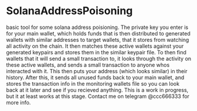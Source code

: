# SolanaAddressPoisoning
basic tool for some solana address poisioning. The private key you enter is for your main wallet, which holds funds that is then distributed to generated wallets with similar addresses to target wallets, that it stores from watching all activity on the chain. It then matches these active wallets against your generated keypairs and stores them in the similar keypair file. To then find wallets that it will send a small transaction to, it looks through the activity on these active wallets, and sends a small transaction to anyone whos interacted with it. This then puts your address (which looks similar) in their history. After this, it sends all unused funds back to your main wallet, and stores the transaction info in the monitoring wallets file so you can look back at it later and see if you recieved anything. This is a work in progress, but it at least works at this stage. Contact me on telegram @ccc666333 for more info. 
